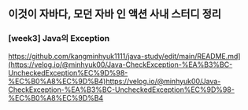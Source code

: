 ## 이것이 자바다, 모던 자바 인 액션 사내 스터디 정리

### [week3] Java의 Exception
https://github.com/kangminhyuk1111/java-study/edit/main/README.md](https://velog.io/@minhyuk00/Java-CheckException-%EA%B3%BC-UncheckedException%EC%9D%98-%EC%B0%A8%EC%9D%B4)https://velog.io/@minhyuk00/Java-CheckException-%EA%B3%BC-UncheckedException%EC%9D%98-%EC%B0%A8%EC%9D%B4

